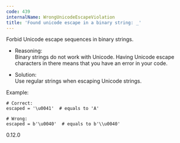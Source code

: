 ```yaml
---
code: 439
internalName: WrongUnicodeEscapeViolation
title: 'Found unicode escape in a binary string: _'
---
```


Forbid Unicode escape sequences in binary strings.

  - Reasoning:  
    Binary strings do not work with Unicode. Having Unicode escape
    characters in there means that you have an error in your code.

  - Solution:  
    Use regular strings when escaping Unicode strings.

Example:

    # Correct:
    escaped = '\u0041'  # equals to 'A'
    
    # Wrong:
    escaped = b'\u0040'  # equals to b'\\u0040'

<div class="versionadded">

0.12.0

</div>
